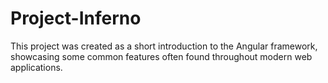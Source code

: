 # Project-Inferno

This project was created as a short introduction to the Angular framework, showcasing some common features often found throughout modern web applications. 
